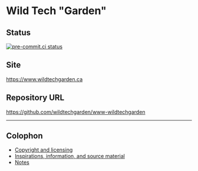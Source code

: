 # Wild Tech "Garden"

## Status

[![pre-commit.ci
status](https://results.pre-commit.ci/badge/github/wildtechgarden/www-wildtechgarden/main.svg)](https://results.pre-commit.ci/latest/github/wildtechgarden/www-wildtechgarden/main)

## Site

<https://www.wildtechgarden.ca>

## Repository URL

<https://github.com/wildtechgarden/www-wildtechgarden>

-------

## Colophon

* [Copyright and licensing](LICENSE)
* [Inspirations, information, and source material](ACKNOWLEDGEMENTS.md)
* [Notes](README-NOTES.md)
